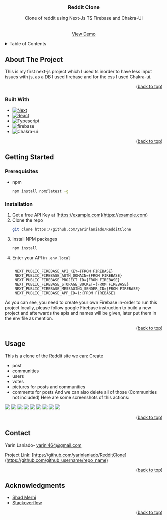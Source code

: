 
<!-- PROJECT LOGO -->


<h3 align="center">Reddit Clone</h3>

  <p align="center">
    Clone of reddit using Next-Js TS Firebase and Chakra-Ui
    <br />
    <br />
    <br />
    <a href="https://redditclone-nu.vercel.app/">View Demo</a>

  </p>
</div>



<!-- TABLE OF CONTENTS -->
<details>
  <summary>Table of Contents</summary>
  <ol>
    <li>
      <a href="#about-the-project">About The Project</a>
      <ul>
        <li><a href="#built-with">Built With</a></li>
      </ul>
    </li>
    <li>
      <a href="#getting-started">Getting Started</a>
      <ul>
        <li><a href="#prerequisites">Prerequisites</a></li>
        <li><a href="#installation">Installation</a></li>
      </ul>
    </li>
    <li><a href="#usage">Usage</a></li>
    <li><a href="#roadmap">Roadmap</a></li>
    <li><a href="#contributing">Contributing</a></li>
    <li><a href="#license">License</a></li>
    <li><a href="#contact">Contact</a></li>
    <li><a href="#acknowledgments">Acknowledgments</a></li>
  </ol>
</details>



<!-- ABOUT THE PROJECT -->
## About The Project


This is my first next-js project which I used ts inorder to have less input issues with js,
as a DB I used firebase and for the css I used Chakra-ui.


<p align="right">(<a href="#readme-top">back to top</a>)</p>



### Built With

* [![Next][Next.js]][Next-url]
* [![React][React.js]][React-url]
* ![Typescript](https://img.shields.io/badge/TypeScript-007ACC?style=for-the-badge&logo=typescript&logoColor=white)
* ![firebase](https://img.shields.io/badge/firebase-ffca28?style=for-the-badge&logo=firebase&logoColor=black)
* ![Chakra-ui](https://img.shields.io/badge/Chakra--UI-319795?style=for-the-badge&logo=chakra-ui&logoColor=white)

<p align="right">(<a href="#readme-top">back to top</a>)</p>



<!-- GETTING STARTED -->
## Getting Started

### Prerequisites


* npm
  ```sh
  npm install npm@latest -g
  ```

### Installation

1. Get a free API Key at [https://example.com](https://example.com)
2. Clone the repo
   ```sh
   git clone https://github.com/yarinlaniado/RedditClone
   ```
3. Install NPM packages
   ```sh
   npm install
   ```
4. Enter your API in `.env.local`
   ```
  
    NEXT_PUBLIC_FIREBASE_API_KEY={FROM FIREBASE}
    NEXT_PUBLIC_FIREBASE_AUTH_DOMAIN={FROM FIREBASE}
    NEXT_PUBLIC_FIREBASE_PROJECT_ID={FROM FIREBASE}
    NEXT_PUBLIC_FIREBASE_STORAGE_BUCKET={FROM FIREBASE}
    NEXT_PUBLIC_FIREBASE_MESSAGING_SENDER_ID={FROM FIREBASE}
    NEXT_PUBLIC_FIREBASE_APP_ID=1:{FROM FIREBASE}

   ```
  As you can see, you need to create your own Firebase in-order to run this project locally,
  please follow google Firebase instruction to build a new project and afterwards the apis and names will be given, later put them in the env file as mention.
   

<p align="right">(<a href="#readme-top">back to top</a>)</p>



<!-- USAGE EXAMPLES -->
## Usage
This is a clone of the Reddit site we can:
Create
- post
- communities
- users
- votes
- pictures for posts and communities
- comments for posts
And we can also delete all of those (Communities not included)
Here are some screenshots of this actions:
<img src="https://i.postimg.cc/sDwZYH56/Screen-Shot-2022-12-14-at-12-46-54.png"/>
<img src="https://i.postimg.cc/sXYMvTVJ/Screen-Shot-2022-12-14-at-12-47-08.png"/>
<img src="https://i.postimg.cc/C50fNWvt/Screen-Shot-2022-12-14-at-12-47-27.png"/>
<img src="https://i.postimg.cc/3xfmTfR4/Screen-Shot-2022-12-14-at-12-47-32.png"/>
<img src="https://i.postimg.cc/JhyJ43DT/Screen-Shot-2022-12-14-at-12-48-36.png"/>
<img src="https://i.postimg.cc/YSmGwpZZ/Screen-Shot-2022-12-14-at-12-49-00.png"/>
<img src="https://i.postimg.cc/TPWQ15pc/Screen-Shot-2022-12-14-at-12-47-36.png"/>
<img src="https://i.postimg.cc/y8xLqbKt/Screen-Shot-2022-12-14-at-12-49-06.png"/>
<img src="https://i.postimg.cc/7ZRmqnY6/Screen-Shot-2022-12-14-at-12-49-10.png"/>

<p align="right">(<a href="#readme-top">back to top</a>)</p>






<!-- CONTACT -->
## Contact

 Yarin Laniado- yarinl464@gmail.com

Project Link: [https://github.com/yarinlaniado/RedditClone](https://github.com/github_username/repo_name)

<p align="right">(<a href="#readme-top">back to top</a>)</p>



<!-- ACKNOWLEDGMENTS -->
## Acknowledgments

* [Shad Merhi](https://www.youtube.com/@shadmerhi)
* [Stackoverflow](https://stackoverflow.com)

<p align="right">(<a href="#readme-top">back to top</a>)</p>



<!-- MARKDOWN LINKS & IMAGES -->
<!-- https://www.markdownguide.org/basic-syntax/#reference-style-links -->
[Next.js]: https://img.shields.io/badge/next.js-000000?style=for-the-badge&logo=nextdotjs&logoColor=white
[Next-url]: https://nextjs.org/
[React.js]: https://img.shields.io/badge/React-20232A?style=for-the-badge&logo=react&logoColor=61DAFB
[React-url]: https://reactjs.org/
[Chackra-Uilink]:https://shields.io/badge/chakra--ui-black?logo=chakraui&style=for-the-badge&logo=appveyor
[Chackraui-URL]:https://chakra-ui.com/

